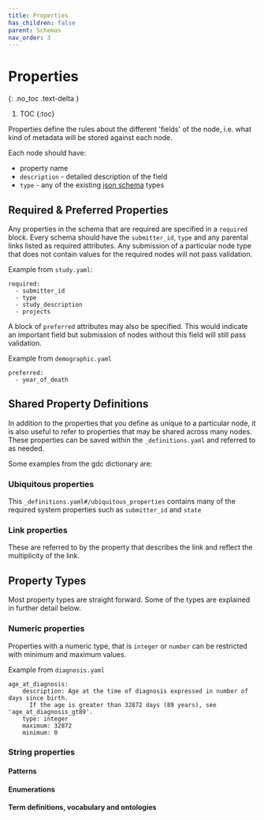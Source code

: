 ```yaml
---
title: Properties
has_children: false
parent: Schemas
nav_order: 3
---
```


# Properties
{: .no_toc .text-delta }

1. TOC
{:toc}

Properties define the rules about the different 'fields' of the node, i.e. what kind of metadata will be stored against each node.

Each node should have:
 - property name
 - `description` - detailed description of the field
 - `type` - any of the existing [json schema](https://cswr.github.io/JsonSchema/spec/basic_types/) types

## Required & Preferred Properties

Any properties in the schema that are required are specified in a `required` block. Every schema should have the `submitter_id`, `type` and any parental links listed as required attributes. Any submission of a particular node type that does not contain values for the required nodes will not pass validation.

Example from `study.yaml`:

```
required:
  - submitter_id
  - type
  - study_description
  - projects
```

A block of `preferred` attributes may also be specified. This would indicate an important field but submission of nodes without this field will still pass validation.

Example from `demographic.yaml`

```
preferred:
  - year_of_death
```


## Shared Property Definitions

In addition to the properties that you define as unique to a particular node, it is also useful to refer to properties that may be shared across many nodes. These properties can be saved within the `_definitions.yaml` and referred to as needed.

Some examples from the gdc dictionary are:

### Ubiquitous properties 

This `_definitions.yaml#/ubiquitous_properties` contains many of the required system properties such as `submitter_id` and `state`

### Link properties

These are referred to by the property that describes the link and reflect the multiplicity of the link.

## Property Types

Most property types are straight forward. Some of the types are explained in further detail below.

### Numeric properties

Properties with a numeric type, that is `integer` or `number` can be restricted with minimum and maximum values.

Example from `diagnosis.yaml`

```
age_at_diagnosis:
    description: Age at the time of diagnosis expressed in number of days since birth.
      If the age is greater than 32872 days (89 years), see 'age_at_diagnosis_gt89'.
    type: integer
    maximum: 32872
    minimum: 0
```

### String properties

#### Patterns

#### Enumerations

#### Term definitions, vocabulary and ontologies